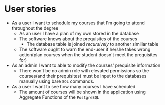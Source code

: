 # User stories
* As a user I want to schedule my courses that I'm going to attend throughout the degree
  * As an user I have a plan of my own stored in the database
  * The software knows about the prequisites of the courses
    * The database table is joined *recursively* to another similiar table
  * The software ought to warn the end-user if he/she takes wrong action(plan courses when the student doesn't meet the prequisites for)
* As an admin I want to able to modify the courses' prequisite information
  * There won't be no admin role with elevated permissions so the courses(and their prequisites) must be input to the databases manually using bare `SQL` commands.
* As a user I want to see how many courses I have scheduled
  * The amount of courses will be shown in the application using Aggregate Functions of the `PostgreSQL`
